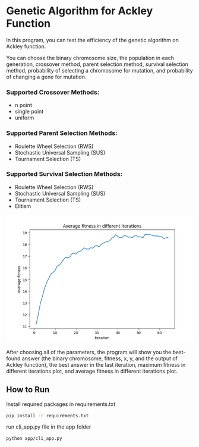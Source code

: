 # Genetic Algorithm for Ackley Function
In this program, you can test the efficiency of the genetic algorithm on Ackley function.

You can choose the binary chromosome size, the population in each generation, crossover method, parent selection method, survival selection method, probability of selecting a chromosome for mutation, and probability of changing a gene for mutation.

### Supported Crossover Methods:
- n point
- single point
- uniform

### Supported Parent Selection Methods:
- Roulette Wheel Selection (RWS)
- Stochastic Universal Sampling (SUS)
- Tournament Selection (TS)

### Supported Survival Selection Methods:
- Roulette Wheel Selection (RWS)
- Stochastic Universal Sampling (SUS)
- Tournament Selection (TS)
- Elitism

![Average Fitness in Each Iteration](https://raw.githubusercontent.com/SMMousaviSP/genetic_ackley/master/genetic_ackley_average_fitness.png)

After choosing all of the parameters, the program will show you the best-found answer (the binary chromosome, fitness, x, y, and the output of Ackley function), the best answer in the last iteration, maximum fitness in different iterations plot, and average fitness in different iterations plot.

## How to Run
Install required packages in requirements.txt
```bash
pip install -r requirements.txt
```
run cli_app.py file in the app folder
```bash
python app/cli_app.py
```
